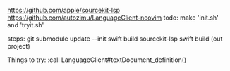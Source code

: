 https://github.com/apple/sourcekit-lsp
https://github.com/autozimu/LanguageClient-neovim
todo:
make 'init.sh'
and 'tryit.sh'

steps:
git submodule update --init
swift build sourcekit-lsp
swift build (out project)

Things to try:
:call LanguageClient#textDocument_definition()


